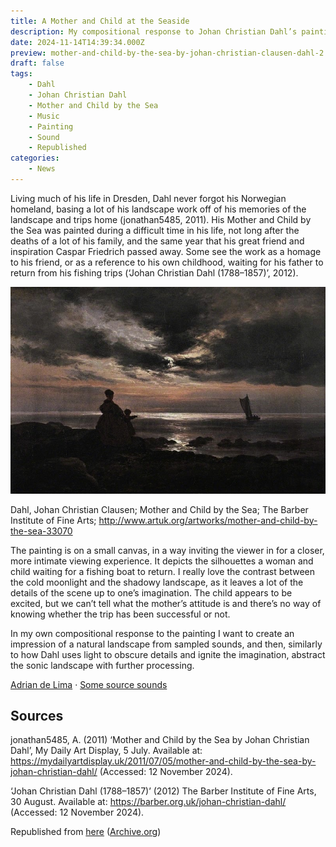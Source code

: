 ```yaml
---
title: A Mother and Child at the Seaside
description: My compositional response to Johan Christian Dahl’s painting Mother and Child by the Sea
date: 2024-11-14T14:39:34.000Z
preview: mother-and-child-by-the-sea-by-johan-christian-clausen-dahl-2.jpg
draft: false
tags:
    - Dahl
    - Johan Christian Dahl
    - Mother and Child by the Sea
    - Music
    - Painting
    - Sound
    - Republished
categories:
    - News
---
```


Living much of his life in Dresden, Dahl never forgot his Norwegian homeland, basing a lot of his landscape work off of his memories of the landscape and trips home (jonathan5485, 2011). His Mother and Child by the Sea was painted during a difficult time in his life, not long after the deaths of a lot of his family, and the same year that his great friend and inspiration Caspar Friedrich passed away. Some see the work as a homage to his friend, or as a reference to his own childhood, waiting for his father to return from his fishing trips (‘Johan Christian Dahl (1788–1857)’, 2012).

![Dahl, Johan Christian Clausen; Mother and Child by the Sea; The Barber Institute of Fine Arts](mother-and-child-by-the-sea-by-johan-christian-clausen-dahl-2.jpg)

Dahl, Johan Christian Clausen; Mother and Child by the Sea; The Barber Institute of Fine Arts; http://www.artuk.org/artworks/mother-and-child-by-the-sea-33070


The painting is on a small canvas, in a way inviting the viewer in for a closer, more intimate viewing experience. It depicts the silhouettes a woman and child waiting for a fishing boat to return. I really love the contrast between the cold moonlight and the shadowy landscape, as it leaves a lot of the details of the scene up to one’s imagination. The child appears to be excited, but we can’t tell what the mother’s attitude is and there’s no way of knowing whether the trip has been successful or not.

In my own compositional response to the painting I want to create an impression of a natural landscape from sampled sounds, and then, similarly to how Dahl uses light to obscure details and ignite the imagination, abstract the sonic landscape with further processing.

[Adrian de Lima](https://soundcloud.com/adrian-de-lima-664572410)  · [Some source sounds](https://soundcloud.com/adrian-de-lima-664572410/blog-post-audio/s-9bQTl2l3j00)



## Sources

jonathan5485, A. (2011) ‘Mother and Child by the Sea by Johan Christian Dahl’, My Daily Art Display, 5 July. Available at: https://mydailyartdisplay.uk/2011/07/05/mother-and-child-by-the-sea-by-johan-christian-dahl/ (Accessed: 12 November 2024).

‘Johan Christian Dahl (1788–1857)’ (2012) The Barber Institute of Fine Arts, 30 August. Available at: https://barber.org.uk/johan-christian-dahl/ (Accessed: 12 November 2024).

Republished from [here](https://soundingimages.wordpress.com/author/axd119/) ([Archive.org](https://web.archive.org/web/20241114163202/http://soundingimages.wordpress.com/2024/11/14/a-mother-and-child-by-the-sea/))
